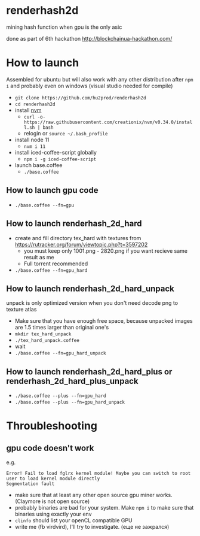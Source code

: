 # renderhash2d
mining hash function when gpu is the only asic

done as part of 6th hackathon http://blockchainua-hackathon.com/

# How to launch

Assembled for ubuntu but will also work with any other distribution after `npm i` and probably even on windows (visual studio needed for compile)

 * `git clone https://github.com/hu2prod/renderhash2d`
 * `cd renderhash2d`
 * install [nvm](https://github.com/creationix/nvm)
   * `curl -o- https://raw.githubusercontent.com/creationix/nvm/v0.34.0/install.sh | bash`
   * relogin or `source ~/.bash_profile`
 * install node 11 
   * `nvm i 11`
 * install iced-coffee-script globally
   * `npm i -g iced-coffee-script`
 * launch base.coffee
   * `./base.coffee`

## How to launch gpu code
 * `./base.coffee --fn=gpu`

## How to launch renderhash_2d_hard
 * create and fill directory tex_hard with textures from https://rutracker.org/forum/viewtopic.php?t=3597202
   * you must keep only 1001.png - 2820.png if you want recieve same result as me
   * Full torrent recommended
 * `./base.coffee --fn=gpu_hard`

## How to launch renderhash_2d_hard_unpack
unpack is only optimized version when you don't need decode png to texture atlas
 * Make sure that you have enough free space, because unpacked images are 1.5 times larger than original one's
 * `mkdir tex_hard_unpack`
 * `./tex_hard_unpack.coffee`
 * wait
 * `./base.coffee --fn=gpu_hard_unpack`

## How to launch renderhash_2d_hard_plus or renderhash_2d_hard_plus_unpack
 * `./base.coffee --plus --fn=gpu_hard`
 * `./base.coffee --plus --fn=gpu_hard_unpack`
   
# Throubleshooting
## gpu code doesn't work

e.g.

    Error! Fail to load fglrx kernel module! Maybe you can switch to root user to load kernel module directly
    Segmentation fault
 
  * make sure that at least any other open source gpu miner works. (Claymore is not open source)
  * probably binaries are bad for your system. Make `npm i` to make sure that binaries using exactly your env
  * `clinfo` should list your openCL compatible GPU
  * write me (fb virdvird), I'll try to investigate. (еще не зажрался)

